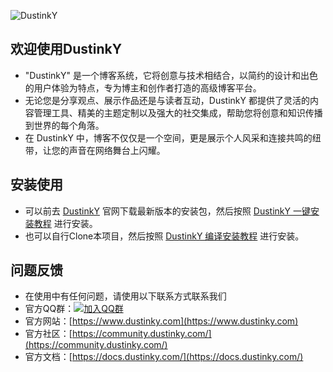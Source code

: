 ![DustinkY](https://static.dustinky.com/images/e0cf7258d4d745a0814feb336397fe38.png)
## 欢迎使用DustinkY
- "DustinkY" 是一个博客系统，它将创意与技术相结合，以简约的设计和出色的用户体验为特点，专为博主和创作者打造的高级博客平台。  
- 无论您是分享观点、展示作品还是与读者互动，DustinkY 都提供了灵活的内容管理工具、精美的主题定制以及强大的社交集成，帮助您将创意和知识传播到世界的每个角落。  
- 在 DustinkY 中，博客不仅仅是一个空间，更是展示个人风采和连接共鸣的纽带，让您的声音在网络舞台上闪耀。
## 安装使用
- 可以前去 [DustinkY](https://www.dustinky.com) 官网下载最新版本的安装包，然后按照 [DustinkY 一键安装教程](https://www.dustinky.com/posts/onekey-install-dustinky) 进行安装。
- 也可以自行Clone本项目，然后按照 [DustinkY 编译安装教程](https://www.dustinky.com/posts/clone-install-dustinky) 进行安装。
## 问题反馈
- 在使用中有任何问题，请使用以下联系方式联系我们
- 官方QQ群：[![加入QQ群](https://img.shields.io/badge/QQ群-632552630-blue.svg)](https://qm.qq.com/cgi-bin/qm/qr?k=7ed9bYYn-7KXP38Dwz0chA3wt6kTW5Rh&jump_from=webapi&authKey=dGTHS18aOJJG/8jAMV9jj/tEat5tSB7UYvm+59F08dxvrOdq4GDLtcA5Af4J/mZ3)
- 官方网站：[https://www.dustinky.com](https://www.dustinky.com)
- 官方社区：[https://community.dustinky.com/](https://community.dustinky.com/)
- 官方文档：[https://docs.dustinky.com/](https://docs.dustinky.com/)
